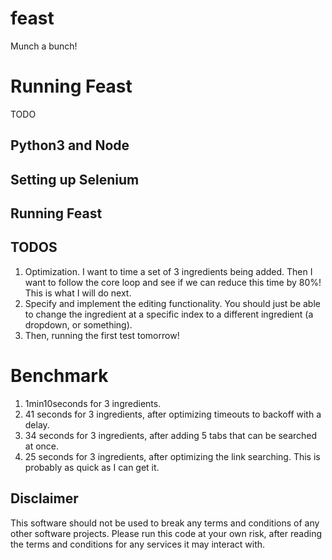 # feast

Munch a bunch!

# Running Feast

TODO

## Python3 and Node

## Setting up Selenium

## Running Feast






## TODOS

1. Optimization. I want to time a set of 3 ingredients being added. Then I want to follow the core loop and see if we can reduce this time by 80%! This is what I will do next.
2. Specify and implement the editing functionality. You should just be able to change the ingredient at a specific index to a different ingredient (a dropdown, or something).
3. Then, running the first test tomorrow!

# Benchmark

1. 1min10seconds for 3 ingredients.
2. 41 seconds for 3 ingredients, after optimizing timeouts to backoff with a delay.
3. 34 seconds for 3 ingredients, after adding 5 tabs that can be searched at once.
4. 25 seconds for 3 ingredients, after optimizing the link searching. This is probably as quick as I can get it. 

## Disclaimer

This software should not be used to break any terms and conditions of any other software projects. Please run this code at your own risk, after reading the terms and conditions for any services it may interact with.
